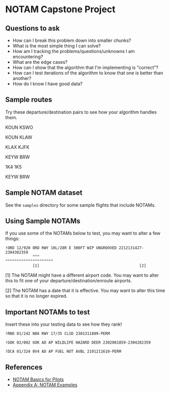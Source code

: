 # NOTAM Capstone Project

## Questions to ask

* How can I break this problem down into smaller chunks?
* What is the most simple thing I can solve?
* How am I tracking the problems/questions/unknowns I am encountering?
* What are the edge cases?
* How can I show that the algorithm that I'm implementing is "correct"?
* How can I test iterations of the algorithm to know that one is better than another?
* How do I know I have good data?

## Sample routes

Try these departure/destination pairs to see how your algorithm handles them.

KOUN KSWO

KOUN KLAW

KLAX KJFK

KEYW BRW

1K4 1K5

KEYW BRW


## Sample NOTAM dataset

See the `samples` directory for some sample flights that include NOTAMs.

## Using Sample NOTAMs

If you use some of the NOTAMs below to test, you may want to alter a few things:

```
!ORD 12/920 ORD RWY 10L/28R E 300FT WIP UNGROOVED 2212131427-2304302359
            ^^^                                   ^^^^^^^^^^^^^^^^^^^^^
            [1]                                            [2]
```
[1] The NOTAM might have a different airport code. You may want to alter this
to fit one of your departure/destination/enroute airports.

[2] The NOTAM has a date that it is effective. You may want to alter this time
so that it is no longer expired.

## Important NOTAMs to test

Insert these into your testing data to see how they rank!

```
!RNO 01/242 N86 RWY 17/35 CLSD 2301311809-PERM
```

```
!GOK 02/002 GOK AD AP WILDLIFE HAZARD DEER 2302081859-2304282359
```

```
!DCA 01/324 0V4 AD AP FUEL NOT AVBL 2101211610-PERM
```

## References

* [NOTAM Basics for Pilots](https://www.faa.gov/sites/faa.gov/files/about/initiatives/notam/what_is_a_notam/Pilots_NOTAM_primer_for_2021.pdf)
* [Appendix A: NOTAM Examples](https://www.faa.gov/air_traffic/publications/atpubs/notam_html/appendix_a.html)

